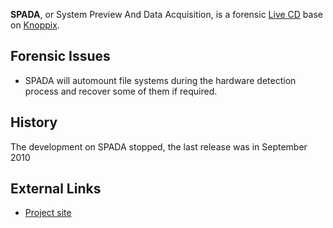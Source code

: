 **SPADA**, or System Preview And Data Acquisition, is a forensic [Live
CD](Live_CD "wikilink") base on [Knoppix](Knoppix "wikilink").

## Forensic Issues

- SPADA will automount file systems during the hardware detection
  process and recover some of them if required.

## History

The development on SPADA stopped, the last release was in September 2010

## External Links

- [Project site](http://spada-cd.info/)